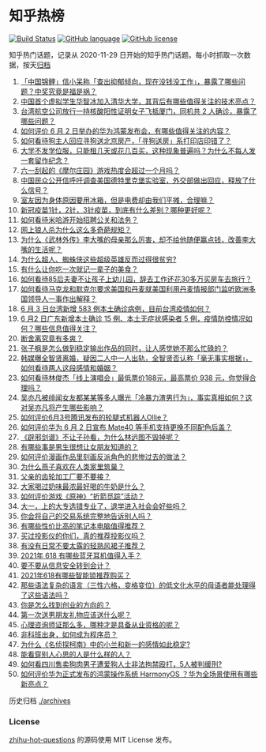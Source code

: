 # 知乎热榜
[![Build Status](https://github.com/ToWeLong/zhihu-hot-questions/workflows/CI/badge.svg)](https://github.com/ToWeLong/zhihu-hot-questions/actions)
[![GitHub language](https://img.shields.io/badge/language-golang-orange.svg)](https://golang.org/)
[![GitHub license](https://img.shields.io/github/license/ToWeLong/zhihu-hot-questions)](https://github.com/ToWeLong/zhihu-hot-questions/blob/main/LICENSE)

知乎热门话题，记录从 2020-11-29 日开始的知乎热门话题。每小时抓取一次数据，按天[归档](./archives)

<!-- BEGIN -->

1. [「中国锦鲤」信小呆称「查出抑郁倾向，现在没钱没工作」，暴露了哪些问题？中奖究竟是福是祸？](https://www.zhihu.com/question/462894547)
1. [中国首个虚拟学生华智冰加入清华大学，其背后有哪些值得关注的技术亮点？](https://www.zhihu.com/question/462748133)
1. [台湾航空公司放行一持核酸阳性证明女子飞抵厦门，同机共 2 人确诊，暴露了哪些问题？](https://www.zhihu.com/question/462921250)
1. [如何评价 6 月 2 日举办的华为鸿蒙发布会，有哪些值得关注的内容？](https://www.zhihu.com/question/462794002)
1. [如何看待狗主人回应寻狗送北京房产，「寻狗送房」系打印店印错了？](https://www.zhihu.com/question/462885049)
1. [大学不发学位服，只能租几天或花几百买，这种现象普遍吗？为什么不每人发一套留作纪念？](https://www.zhihu.com/question/461692269)
1. [六一刮起的《摩尔庄园》游戏热度会超过一个月吗？](https://www.zhihu.com/question/462627134)
1. [中国民众公开信呼吁调查美国德特里克堡实验室，外交部做出回应，释放了什么信号？](https://www.zhihu.com/question/462767186)
1. [室友因为身体原因要用冰箱，但是电费却由我们平摊，合理嘛？](https://www.zhihu.com/question/420797339)
1. [新冠疫苗1针，2针，3针疫苗，到底有什么差别？哪种更好呢？](https://www.zhihu.com/question/460259200)
1. [如何看待米哈游开始招聘公关和法务？](https://www.zhihu.com/question/462619970)
1. [网上狼人杀为什么这么多奇葩规矩？](https://www.zhihu.com/question/461113834)
1. [为什么《武林外传》李大嘴的母亲那么厉害，却不给他随便赢点钱，改善李大嘴的生活呢？](https://www.zhihu.com/question/457235719)
1. [为什么超人、蜘蛛侠这些超级英雄反而过得很贫穷?](https://www.zhihu.com/question/460278007)
1. [有什么让你吃一次就记一辈子的美食？](https://www.zhihu.com/question/442763529)
1. [如何看待85后夫妻不让孩子上幼儿园，辞去工作还花30多万买房车去旅行？](https://www.zhihu.com/question/462817977)
1. [如何看待马克龙和默克尔要求美国和丹麦就美国利用丹麦情报部门监听欧洲多国领导人一事作出解释？](https://www.zhihu.com/question/462544852)
1. [6 月 3 日台湾新增 583 例本土确诊病例，目前台湾疫情如何？](https://www.zhihu.com/question/462951292)
1. [6 月2 日广东新增本土确诊 15 例、本土无症状感染者 5 例，疫情防控情况如何？哪些信息值得关注？](https://www.zhihu.com/question/462877155)
1. [断舍离究竟有多爽？](https://www.zhihu.com/question/446430795)
1. [张子枫是怎么做到稳定输出作品的同时，让人感觉她不那么忙碌的？](https://www.zhihu.com/question/457151092)
1. [韩媒曝全智贤离婚，疑因二人中一人出轨，全智贤否认称「毫无事实根据」，如何看待两人这段感情和婚姻？](https://www.zhihu.com/question/462889562)
1. [如何看待林俊杰「线上演唱会」最低票价188元，最高票价 938 元，你觉得合理吗？](https://www.zhihu.com/question/462572669)
1. [吴亦凡被绯闻女友都某某等多人曝光「冷暴力渣男行为」，事实真相如何？这对吴亦凡将产生哪些影响？](https://www.zhihu.com/question/462797581)
1. [如何评价6月3号腾讯发布的轮腿式机器人Ollie？](https://www.zhihu.com/question/462906299)
1. [如何评价华为 6 月 2 日宣布 Mate40 等手机支持更换不同配色后盖？](https://www.zhihu.com/question/462906466)
1. [《辟邪剑谱》不让子孙看，为什么林远图不毁掉呢？](https://www.zhihu.com/question/462706805)
1. [有哪些事是男生很想让女朋友知道的？](https://www.zhihu.com/question/426854994)
1. [如何评价漫画作品里刻画反派角色的悲惨过去的做法？](https://www.zhihu.com/question/462901330)
1. [为什么燕子喜欢在人类家里筑巢？](https://www.zhihu.com/question/61879411)
1. [父亲的齿轮加工厂要不要接？](https://www.zhihu.com/question/450893153)
1. [大家喝过奶味最浓最好喝的牛奶是什么？](https://www.zhihu.com/question/300989157)
1. [如何评价游戏《原神》“折箭觅踪”活动？](https://www.zhihu.com/question/461653474)
1. [大一，上的大专选错专业了，退学进入社会会好些吗？](https://www.zhihu.com/question/460555468)
1. [你会将自己的交易系统完整地告诉别人吗？](https://www.zhihu.com/question/462350634)
1. [有哪些性价比高的笔记本电脑值得推荐？](https://www.zhihu.com/question/322974536)
1. [买过投影仪的你们，真的推荐投影仪吗？](https://www.zhihu.com/question/437319206)
1. [有没有日常不要太露的轻熟风裙子推荐？](https://www.zhihu.com/question/323077384)
1. [2021年 618 有哪些蓝牙耳机值得入手？](https://www.zhihu.com/question/457255296)
1. [要不要从信息安全转到会计？](https://www.zhihu.com/question/461034988)
1. [2021年618有哪些智能锁推荐购买？](https://www.zhihu.com/question/462783325)
1. [那些语法复杂的语言（三性六格，变格变位）的低文化水平的母语者能处理得了这些语法吗？](https://www.zhihu.com/question/461259217)
1. [你是怎么找到创业的方向的？](https://www.zhihu.com/question/25857988)
1. [第一次送男朋友礼物应该送什么呢？](https://www.zhihu.com/question/320207842)
1. [心理咨询师证那么多，哪种才是具备从业资格的呢？](https://www.zhihu.com/question/454026159)
1. [非科班出身，如何成为程序员？](https://www.zhihu.com/question/22426146)
1. [为什么《名侦探柯南》中的小兰和新一的感情如此稳定?](https://www.zhihu.com/question/462404606)
1. [能看穿别人心思的人是什么样的人？](https://www.zhihu.com/question/27095943)
1. [如何看四川售卖狗肉男子遭爱狗人士非法拘禁殴打，5人被判缓刑?](https://www.zhihu.com/question/462762755)
1. [如何评价华为正式发布的鸿蒙操作系统 HarmonyOS ？华为全场景使用有哪些新亮点？](https://www.zhihu.com/question/462809074)

<!-- END -->

历史归档 [./archives](./archives)


### License
[zhihu-hot-questions](https://github.com/towelong/zhihu-hot-questions) 的源码使用 MIT License 发布。